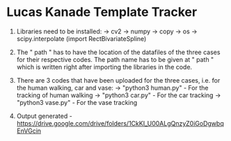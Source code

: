 # Lucas Kanade Template Tracker

1. Libraries need to be installed:
	-> cv2
	-> numpy
	-> copy
	-> os
	-> scipy.interpolate (import RectBivariateSpline)

2. The " path " has to have the location of the datafiles of the three cases for their respective codes. The path name has to be given at " path " which is written right after importing the libraries in the code.

3. There are 3 codes that have been uploaded for the three cases, i.e. for the human walking, car and vase:
	-> "python3 human.py" - For the tracking of human walking 
	-> "python3 car.py"   - For the car tracking 
	-> "python3 vase.py"  - For the vase tracking

4. Output generated - https://drive.google.com/drive/folders/1CkKI_U00ALgQnzyZ0iGoDgwbqEnVGcin


